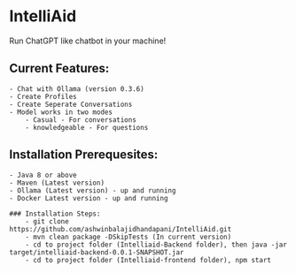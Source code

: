 # IntelliAid

Run ChatGPT like chatbot in your machine!

## Current Features:
    - Chat with Ollama (version 0.3.6)
    - Create Profiles
    - Create Seperate Conversations
    - Model works in two modes
        - Casual - For conversations
        - knowledgeable - For questions


## Installation Prerequesites:
    - Java 8 or above
    - Maven (Latest version)
    - Ollama (Latest version) - up and running
    - Docker Latest version - up and running

    ### Installation Steps:
        - git clone https://github.com/ashwinbalajidhandapani/IntelliAid.git
        - mvn clean package -DSkipTests (In current version)
        - cd to project folder (Intelliaid-Backend folder), then java -jar target/intelliaid-backend-0.0.1-SNAPSHOT.jar
        - cd to project folder (Intelliaid-frontend folder), npm start
    


